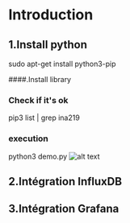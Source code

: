 # Introduction

## 1.Install python
sudo apt-get install python3-pip

####.Install library


### Check if it's ok 
pip3 list | grep ina219

### execution
python3 demo.py
![alt text](https://ravindrajob.blob.core.windows.net/assets/python-ina.png)

## 2.Intégration InfluxDB


## 3.Intégration Grafana